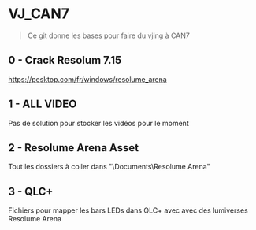 # VJ_CAN7
>Ce git donne les bases pour faire du vjing à CAN7

## 0 - Crack Resolum 7.15
https://pesktop.com/fr/windows/resolume_arena

## 1 - ALL VIDEO
Pas de solution pour stocker les  vidéos pour le moment

## 2 - Resolume Arena Asset
Tout les dossiers à coller dans "\Documents\Resolume Arena"

## 3 - QLC+
Fichiers pour mapper les bars LEDs dans QLC+ avec avec des lumiverses Resolume Arena
